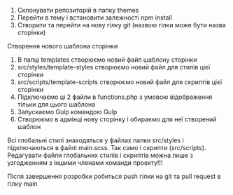 1. Склонувати репозиторій в папку themes
2. Перейти в тему і встановити залежності npm install
3. Створити та перейти на нову гілку git (назвою гілки може бути назва сторінки)

Створення нового шаблона сторінки
1. В папці templates створюємо новий файл шаблону сторінки
2. src/styles/template-styles створюємо новий файл для стилів цієї сторінки
3. src/scripts/template-scripts створюємо новий файл для скриптів цієї сторінки
4. Підключаємо ці 2 файли в functions.php з умовою відображення тільки для цього шаблона
5. Запускаємо Gulp командою Gulp
6. Створюємо в адмінці нову сторінку і обираємо для неї створений шаблон

Всі глобальні стилі знаходяться у файлах папки src/styles і підключаються в файлі main.scss. Так само і скрипти (src/scripts). Редагувати файли глобальних стилів і скриптів можна лише з узгодженням з іншими членами команди проекту!!!

Після завершення розробки робиться push гілки на git та pull request в гілку main
